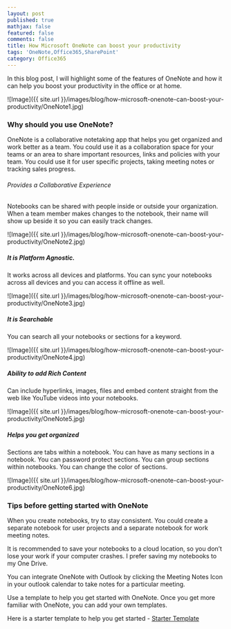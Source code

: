 ```yaml
---
layout: post
published: true
mathjax: false
featured: false
comments: false
title: How Microsoft OneNote can boost your productivity
tags: 'OneNote,Office365,SharePoint'
category: Office365
---
```

In this blog post, I will highlight some of the features of OneNote and how it can help you boost your productivity in the office or at home.

![Image]({{ site.url }}/images/blog/how-microsoft-onenote-can-boost-your-productivity/OneNote1.jpg)

### Why should you use OneNote?
OneNote is a collaborative notetaking app that helps you get organized and work better as a team. You could use it as a collaboration space for your teams or an area to share important resources, links and policies with your team. You could use it for user specific projects, taking meeting notes or tracking sales progress.
<p></p>

###### Provides a Collaborative Experience
Notebooks can be shared with people inside or outside your organization. When a team member makes changes to the notebook, their name will show up beside it so you can easily track changes.

![Image]({{ site.url }}/images/blog/how-microsoft-onenote-can-boost-your-productivity/OneNote2.jpg)

##### It is Platform Agnostic.
It works across all devices and platforms. You can sync your notebooks across all devices and you can access it offline as well.

![Image]({{ site.url }}/images/blog/how-microsoft-onenote-can-boost-your-productivity/OneNote3.jpg)

##### It is Searchable
You can search all your notebooks or sections for a keyword.

![Image]({{ site.url }}/images/blog/how-microsoft-onenote-can-boost-your-productivity/OneNote4.jpg)

##### Ability to add Rich Content
Can include hyperlinks, images, files and embed content straight from the web like YouTube videos into your notebooks.

![Image]({{ site.url }}/images/blog/how-microsoft-onenote-can-boost-your-productivity/OneNote5.jpg)

##### Helps you get organized
Sections are tabs within a notebook. You can have as many sections in a notebook. You can password protect sections. You can group sections within notebooks. You can change the color of sections.

![Image]({{ site.url }}/images/blog/how-microsoft-onenote-can-boost-your-productivity/OneNote6.jpg)


### Tips before getting started with OneNote

When you create notebooks, try to stay consistent. You could create a separate notebook for user projects and  a separate notebook for work meeting notes.

It is recommended to save your notebooks to a cloud location, so you don’t lose your
work if your computer crashes. I prefer saving my notebooks to my One Drive.

You can integrate OneNote with Outlook by clicking the Meeting Notes Icon in your outlook calendar to take notes for a particular meeting.

Use a template to help you get started with OneNote. Once you get more familiar with OneNote, you can add your own templates.

 
Here is a starter template to help you get started - [Starter Template](https://docs.com/onenote/3314/digital-notetaking-for-work-made-easy?fromAR=1 "Starter Template")
